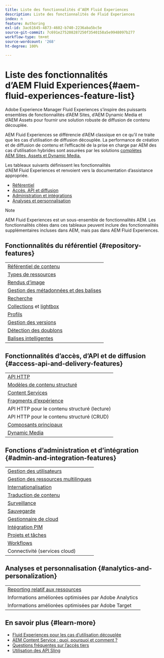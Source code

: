 ```yaml
---
title: Liste des fonctionnalités d’AEM Fluid Experiences
description: Liste des fonctionnalités de Fluid Experiences
index: n
feature: Authoring
exl-id: 3ac61645-4873-4602-b740-2236aba5bc5e
source-git-commit: 7c691e275208287250f3540158a5e9948097b277
workflow-type: tm+mt
source-wordcount: '268'
ht-degree: 100%

---
```


# Liste des fonctionnalités d’AEM Fluid Experiences{#aem-fluid-experiences-feature-list}

Adobe Experience Manager Fluid Experiences s’inspire des puissants ensembles de fonctionnalités d’AEM Sites, d’AEM Dynamic Media et d’AEM Assets pour fournir une solution robuste de diffusion de contenu découplée.

AEM Fluid Experiences se différencie d’AEM classique en ce qu’il ne traite que les cas d’utilisation de diffusion découplée. La performance de création et de diffusion de contenu et l’efficacité de la prise en charge par AEM des cas d’utilisation hybrides sont assurées par les solutions [complètes AEM Sites, Assets et Dynamic Media.](https://experienceleague.adobe.com/docs/experience-manager-65/user-guide/home.html?lang=fr)

Les tableaux suivants définissent les fonctionnalités d’AEM Fluid Experiences et renvoient vers la documentation d’assistance appropriée.

* [Référentiel](#repository-features)
* [Accès, API et diffusion](#access-api-and-delivery-features)
* [Administration et intégrations](#admin-and-integration-features)
* [Analyses et personnalisation](#analytics-and-personalization)

>[!NOTE]
>
>AEM Fluid Experiences est un sous-ensemble de fonctionnalités AEM. Les fonctionnalités citées dans ces tableaux peuvent inclure des fonctionnalités supplémentaires incluses dans AEM, mais pas dans AEM Fluid Experiences.

## Fonctionnalités du référentiel {#repository-features}

|  |
|---|
| [Référentiel de contenu](/help/assets/manage-assets.md) |
| [Types de ressources](/help/assets/assets-formats.md) |
| [Rendus d’image](/help/assets/image-presets.md) |
| [Gestion des métadonnées et des balises](/help/assets/metadata.md) |
| [Recherche](/help/assets/manage-assets.md) |
| [Collections](/help/assets/manage-assets.md) et [lightbox](/help/assets/light-box.md) |
| [Profils](/help/assets/processing-profiles.md) |
| [Gestion des versions](/help/assets/manage-assets.md) |
| [Détection des doublons](/help/assets/duplicate-detection.md) |
| [Balises intelligentes](/help/assets/enhanced-smart-tags.md) |

## Fonctionnalités d’accès, d’API et de diffusion {#access-api-and-delivery-features}

|  |
|---|
| [API HTTP](/help/assets/mac-api-assets.md) |
| [Modèles de contenu structuré](/help/assets/content-fragments/content-fragments.md) |
| [Content Services](https://experienceleague.adobe.com/docs/experience-manager-learn/getting-started-with-aem-headless/overview.html?lang=fr) |
| [Fragments d’expérience](/help/sites-authoring/experience-fragments.md) |
| API HTTP pour le contenu structuré (lecture) |
| API HTTP pour le contenu structuré (CRUD) |
| [Composants principaux](https://experienceleague.adobe.com/docs/experience-manager-core-components/using/introduction.html?lang=fr) |
| [Dynamic Media](/help/assets/dynamic-media.md) |

## Fonctions d’administration et d’intégration {#admin-and-integration-features}

|  |
|---|
| [Gestion des utilisateurs](/help/sites-administering/user-group-ac-admin.md) |
| [Gestion des ressources multilingues](/help/assets/multilingual-assets.md) |
| [Internationalisation](/help/sites-developing/i18n.md) |
| [Traduction de contenu](/help/sites-administering/translation.md) |
| [Surveillance](/help/sites-deploying/monitoring-and-maintaining.md) |
| [Sauvegarde](/help/sites-administering/backup-and-restore.md) |
| [Gestionnaire de cloud](https://experienceleague.adobe.com/docs/experience-manager-cloud-manager/content/introduction.html?lang=fr) |
| [Intégration PIM](/help/sites-authoring/managing-product-information.md) |
| [Projets et tâches](/help/sites-authoring/projects.md) |
| [Workflows](/help/sites-administering/workflows-starting.md) |
| Connectivité (services cloud) |

## Analyses et personnalisation {#analytics-and-personalization}

|  |
|---|
| [Reporting relatif aux ressources](/help/assets/asset-reports.md) |
| Informations améliorées optimisées par Adobe Analytics |
| Informations améliorées optimisées par Adobe Target |

## En savoir plus {#learn-more}

* [Fluid Experiences pour les cas d’utilisation découplée](https://experienceleague.adobe.com/docs/experience-manager-gems-events/gems/gems2017/aem-headless-usecases.html?lang=fr)
* [AEM Content Service : quoi, pourquoi et comment ?](https://experienceleague.adobe.com/docs/experience-manager-learn/getting-started-with-aem-headless/content-services/overview.html?lang=fr)
* [Questions fréquentes sur l’accès tiers](https://experienceleague.adobe.com/docs/experience-manager-learn/getting-started-with-aem-headless/content-services/chapter-7.html?lang=fr)
* [Utilisation des API Sling](https://experienceleague.adobe.com/docs/experience-manager-learn/getting-started-wknd-tutorial-develop/project-archetype/component-basics.html#sling-models)
